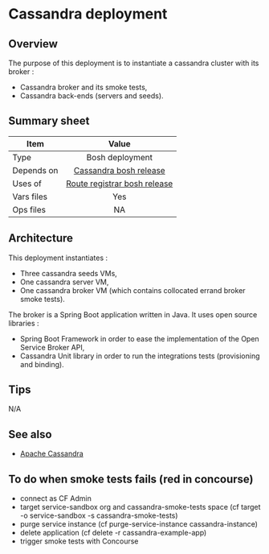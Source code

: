 # Cassandra deployment

## Overview

The purpose of this deployment is to instantiate a cassandra cluster with its broker : 
* Cassandra broker and its smoke tests,
* Cassandra back-ends (servers and seeds).

## Summary sheet

| Item | Value |
| -- | :--: |
| Type | Bosh deployment |
| Depends on | [Cassandra bosh release](https://github.com/orange-cloudfoundry/cassandra-cf-service-boshrelease) |
| Uses of | [Route registrar bosh release](https://github.com/cloudfoundry/route-registrar) |
| Vars files | Yes |
| Ops files | NA |

## Architecture

This deployment instantiates : 
* Three cassandra seeds VMs,
* One cassandra server VM,
* One cassandra broker VM (which contains collocated errand broker smoke tests).

The broker is a Spring Boot application written in Java. It uses open source libraries : 
* Spring Boot Framework in order to ease the implementation of the Open Service Broker API,
* Cassandra Unit library in order to run the integrations tests (provisioning and binding).

## Tips

N/A

## See also

* [Apache Cassandra](http://cassandra.apache.org/)

## To do when smoke tests fails (red in concourse)
* connect as CF Admin
* target service-sandbox org and cassandra-smoke-tests space (cf target -o service-sandbox -s cassandra-smoke-tests)
* purge service instance (cf purge-service-instance cassandra-instance)
* delete application (cf delete -r cassandra-example-app)
* trigger smoke tests with Concourse 



